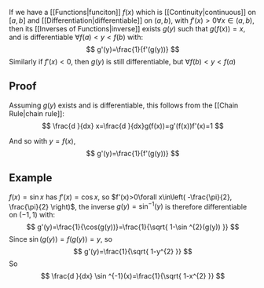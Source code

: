 If we have a [[Functions|funciton]] $f(x)$ which is [[Continuity|continuous]] on $[a,b]$ and [[Differentiation|differentiable]] on $(a,b)$, with $f'(x)>0\forall x\in(a,b)$, then its [[Inverses of Functions|inverse]] exists $g(y)$ such that $g(f(x))=x$, and is differentiable $\forall f(a)<y<f(b)$ with:
$$
g'(y)=\frac{1}{f'(g(y))}
$$
Similarly if $f'(x)<0$, then $g(y)$ is still differentiable, but $\forall f(b)<y<f(a)$
## Proof
Assuming $g(y)$ exists and is differentiable, this follows from the [[Chain Rule|chain rule]]:
$$
\frac{d }{dx} x=\frac{d }{dx}g(f(x))=g'(f(x))f'(x)=1
$$

And so with $y=f(x)$,
$$
g'(y)=\frac{1}{f'(g(y))}
$$
## Example
$f(x)=\sin x$ has $f'(x)=\cos x$, so $f'(x)>0\forall x\in\left( -\frac{\pi}{2}, \frac{\pi}{2} \right)$, the inverse $g(y)=\sin ^{-1}(y)$ is therefore differentiable on $(-1,1)$ with:
$$
g'(y)=\frac{1}{\cos(g(y))}=\frac{1}{\sqrt{ 1-\sin ^{2}(g(y)) }}
$$
Since $\sin(g(y))=f(g(y))=y$, so
$$
g'(y)=\frac{1}{\sqrt{ 1-y^{2} }}
$$
So
$$
\frac{d }{dx} \sin ^{-1}(x)=\frac{1}{\sqrt{ 1-x^{2} }}
$$
 
